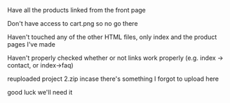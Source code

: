 Have all the products linked from the front page

Don't have access to cart.png so no go there

Haven't touched any of the other HTML files, only index and the product pages I've made

Haven't properly checked whether or not links work properly (e.g. index -> contact, or index->faq)

reuploaded project 2.zip incase there's something I forgot to upload here

good luck we'll need it
